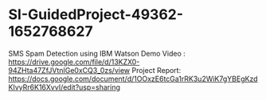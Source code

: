 # SI-GuidedProject-49362-1652768627
SMS Spam Detection using IBM Watson
Demo Video : https://drive.google.com/file/d/13KZX0-94ZHta47ZfJVtnIGe0xCQ3_0zs/view
Project Report: https://docs.google.com/document/d/1OOxzE6tcGa1rRK3u2WiK7gYBEgKzdKIvyRr6K16XvvI/edit?usp=sharing
